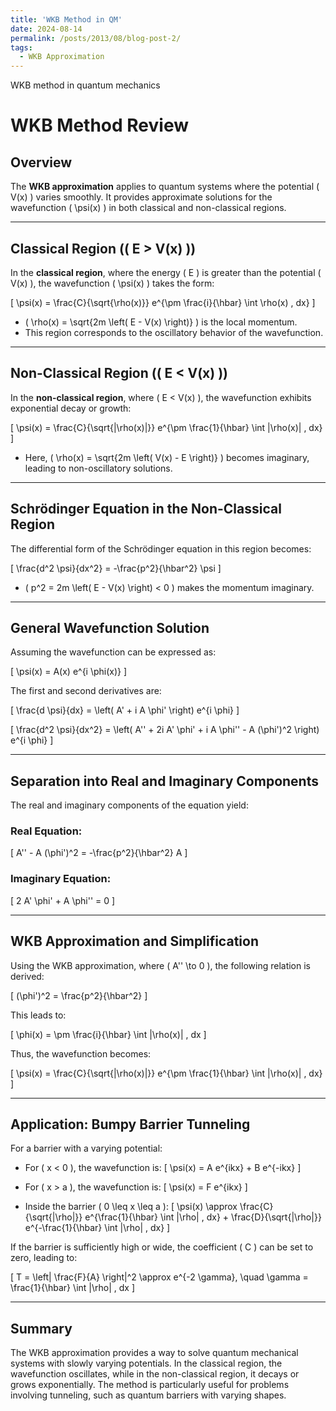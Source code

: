 ```yaml
---
title: 'WKB Method in QM'
date: 2024-08-14
permalink: /posts/2013/08/blog-post-2/
tags:
  - WKB Approximation
---
```


WKB method in quantum mechanics

# WKB Method Review

## Overview
The **WKB approximation** applies to quantum systems where the potential \( V(x) \) varies smoothly. It provides approximate solutions for the wavefunction \( \psi(x) \) in both classical and non-classical regions.

---

## Classical Region (\( E > V(x) \))

In the **classical region**, where the energy \( E \) is greater than the potential \( V(x) \), the wavefunction \( \psi(x) \) takes the form:

\[
\psi(x) = \frac{C}{\sqrt{\rho(x)}} e^{\pm \frac{i}{\hbar} \int \rho(x) \, dx}
\]

- \( \rho(x) = \sqrt{2m \left( E - V(x) \right)} \) is the local momentum.
- This region corresponds to the oscillatory behavior of the wavefunction.

---

## Non-Classical Region (\( E < V(x) \))

In the **non-classical region**, where \( E < V(x) \), the wavefunction exhibits exponential decay or growth:

\[
\psi(x) = \frac{C}{\sqrt{|\rho(x)|}} e^{\pm \frac{1}{\hbar} \int |\rho(x)| \, dx}
\]

- Here, \( \rho(x) = \sqrt{2m \left( V(x) - E \right)} \) becomes imaginary, leading to non-oscillatory solutions.

---

## Schrödinger Equation in the Non-Classical Region

The differential form of the Schrödinger equation in this region becomes:

\[
\frac{d^2 \psi}{dx^2} = -\frac{p^2}{\hbar^2} \psi
\]

- \( p^2 = 2m \left( E - V(x) \right) < 0 \) makes the momentum imaginary.

---

## General Wavefunction Solution

Assuming the wavefunction can be expressed as:

\[
\psi(x) = A(x) e^{i \phi(x)}
\]

The first and second derivatives are:

\[
\frac{d \psi}{dx} = \left( A' + i A \phi' \right) e^{i \phi}
\]

\[
\frac{d^2 \psi}{dx^2} = \left( A'' + 2i A' \phi' + i A \phi'' - A (\phi')^2 \right) e^{i \phi}
\]

---

## Separation into Real and Imaginary Components

The real and imaginary components of the equation yield:

### Real Equation:
\[
A'' - A (\phi')^2 = -\frac{p^2}{\hbar^2} A
\]

### Imaginary Equation:
\[
2 A' \phi' + A \phi'' = 0
\]

---

## WKB Approximation and Simplification

Using the WKB approximation, where \( A'' \to 0 \), the following relation is derived:

\[
(\phi')^2 = \frac{p^2}{\hbar^2}
\]

This leads to:

\[
\phi(x) = \pm \frac{i}{\hbar} \int |\rho(x)| \, dx
\]

Thus, the wavefunction becomes:

\[
\psi(x) = \frac{C}{\sqrt{|\rho(x)|}} e^{\pm \frac{1}{\hbar} \int |\rho(x)| \, dx}
\]

---

## Application: Bumpy Barrier Tunneling

For a barrier with a varying potential:

- For \( x < 0 \), the wavefunction is:
  \[
  \psi(x) = A e^{ikx} + B e^{-ikx}
  \]

- For \( x > a \), the wavefunction is:
  \[
  \psi(x) = F e^{ikx}
  \]

- Inside the barrier \( 0 \leq x \leq a \):
  \[
  \psi(x) \approx \frac{C}{\sqrt{|\rho|}} e^{\frac{1}{\hbar} \int |\rho| \, dx} + \frac{D}{\sqrt{|\rho|}} e^{-\frac{1}{\hbar} \int |\rho| \, dx}
  \]

If the barrier is sufficiently high or wide, the coefficient \( C \) can be set to zero, leading to:

\[
T = \left| \frac{F}{A} \right|^2 \approx e^{-2 \gamma}, \quad \gamma = \frac{1}{\hbar} \int |\rho| \, dx
\]

---

## Summary

The WKB approximation provides a way to solve quantum mechanical systems with slowly varying potentials. In the classical region, the wavefunction oscillates, while in the non-classical region, it decays or grows exponentially. The method is particularly useful for problems involving tunneling, such as quantum barriers with varying shapes.
